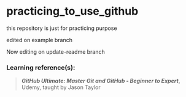 # practicing_to_use_github
this repository is just for practicing purpose

edited on example branch

Now editing on update-readme branch


### Learning reference(s):
> __*GitHub Ultimate: Master Git and GitHub - Beginner to Expert*__, Udemy, taught by Jason Taylor
